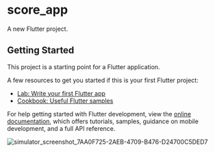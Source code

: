 # score_app

A new Flutter project.

## Getting Started

This project is a starting point for a Flutter application.

A few resources to get you started if this is your first Flutter project:

- [Lab: Write your first Flutter app](https://docs.flutter.dev/get-started/codelab)
- [Cookbook: Useful Flutter samples](https://docs.flutter.dev/cookbook)

For help getting started with Flutter development, view the
[online documentation](https://docs.flutter.dev/), which offers tutorials,
samples, guidance on mobile development, and a full API reference.


![simulator_screenshot_7AA0F725-2AEB-4709-B476-D24700C5DED7](https://user-images.githubusercontent.com/114561646/231483945-22726b66-42b5-41dd-8369-8356850b88a7.png)
